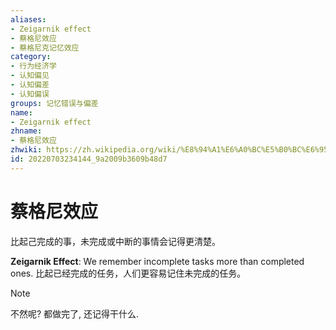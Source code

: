 ```yaml
---
aliases:
- Zeigarnik effect
- 蔡格尼效应
- 蔡格尼克记忆效应
category:
- 行为经济学
- 认知偏见
- 认知偏差
- 认知偏误
groups: 记忆错误与偏差
name:
- Zeigarnik effect
zhname:
- 蔡格尼效应
zhwiki: https://zh.wikipedia.org/wiki/%E8%94%A1%E6%A0%BC%E5%B0%BC%E6%95%88%E6%87%89
id: 20220703234144_9a2009b3609b48d7
---
```


# 蔡格尼效应

比起己完成的事，未完成或中断的事情会记得更清楚。

**Zeigarnik Effect**: We remember incomplete tasks more than completed ones.
比起已经完成的任务，人们更容易记住未完成的任务。

> [!NOTE]
> 不然呢? 都做完了, 还记得干什么.